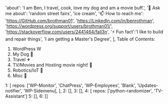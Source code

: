'about': 'I am Ben, I travel, cook, love my dog and am a movie buff.',
    '💬 Ask me about': 'random street fairs', 'ice cream',
    '📫 How to reach me': 'https://GitHub.com/brothman01', 'https://LinkedIn.com/in/benrothman', 'https://wordpress.org/support/users/brothman01/',
    'https://stackoverflow.com/users/2441464/fall3n',
    '⚡ Fun fact':'I like to build and repair things', 'I am getting a Master's Degree',
 ],
Table of Contents:
1. WordPress W
2. My Dog 🐶
3. Travel ✈
4. TV/Movies and Hosting movie night! 🎥
5. Robotics/IoT 🤖
6. Misc 💾

1: [
    repos: ['WP-Monitor', 'ChatPress', 'WP-Employees', 'Blank', 'Updates-notifier', 'WP-Sidemenu],
   ],
2: [],
3: [],
4: [
    repos: ['python-randomizer', 'TV-Assistant']
5: [], 
6: []

